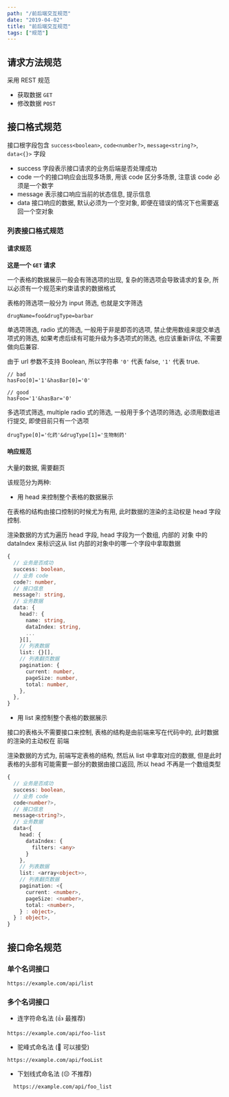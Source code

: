 ```yaml
---
path: "/前后端交互规范"
date: "2019-04-02"
title: "前后端交互规范"
tags: ["规范"]
---
```


## 请求方法规范

采用 REST 规范

* 获取数据 `GET`
* 修改数据 `POST`

## 接口格式规范

接口根字段包含 `success<boolean>`, `code<number?>`, `message<string?>`, `data<{}>` 字段

* success 字段表示接口请求的业务后端是否处理成功
* code 一个的接口响应会出现多场景, 用该 code 区分多场景, 注意该 code 必须是一个数字
* message 表示接口响应当前的状态信息, 提示信息
* data 接口响应的数据, 默认必须为一个空对象, 即便在错误的情况下也需要返回一个空对象

### 列表接口格式规范

#### 请求规范

**这是一个 `GET` 请求**

一个表格的数据展示一般会有筛选项的出现, 复杂的筛选项会导致请求的复杂, 所以必须有一个规范来约束请求的数据格式

表格的筛选项一般分为 input 筛选, 也就是文字筛选

```text
drugName=foo&drugType=barbar
```

单选项筛选, radio 式的筛选, 一般用于非是即否的选项, 禁止使用数组来提交单选项式的筛选, 如果考虑后续有可能升级为多选项式的筛选, 也应该重新评估, 不需要做向后兼容.

由于 url 参数不支持 Boolean, 所以字符串 `'0'` 代表 false, `'1'` 代表 true.

```text
// bad
hasFoo[0]='1'&hasBar[0]='0'

// good
hasFoo='1'&hasBar='0'
```

多选项式筛选, multiple radio 式的筛选, 一般用于多个选项的筛选, 必须用数组进行提交, 即使目前只有一个选项

```text
drugType[0]='化药'&drugType[1]='生物制药'
```

#### 响应规范

大量的数据, 需要翻页

该规范分为两种:

* 用 head 来控制整个表格的数据展示

在表格的结构由接口控制的时候尤为有用, 此时数据的渲染的主动权是 head 字段控制.

渲染数据的方式为遍历 head 字段, head 字段为一个数组, 内部的 对象 中的 dataIndex 来标识这从 list 内部的对象中的哪一个字段中拿取数据

```typescript
{
  // 业务是否成功
  success: boolean,
  // 业务 code
  code?: number,
  // 接口信息
  message?: string,
  // 业务数据
  data: {
    head?: {
      name: string,
      dataIndex: string,
      ...
    }[],
    // 列表数据
    list: {}[],
    // 列表翻页数据
    pagination: {
      current: number,
      pageSize: number,
      total: number,
    },
  },
}
```

* 用 list 来控制整个表格的数据展示

接口的表格头不需要接口来控制, 表格的结构是由前端来写在代码中的, 此时数据的渲染的主动权在 前端

渲染数据的方式为, 前端写定表格的结构, 然后从 list 中拿取对应的数据, 但是此时表格的头部有可能需要一部分的数据由接口返回, 所以 head 不再是一个数组类型

```typescript
{
  // 业务是否成功
  success: boolean,
  // 业务 code
  code<number?>,
  // 接口信息
  message<string?>,
  // 业务数据
  data<{
    head: {
      dataIndex: {
        filters: <any>
      }
    },
    // 列表数据
    list: <array<object>>,
    // 列表翻页数据
    pagination: <{
      current: <number>,
      pageSize: <number>,
      total: <number>,
    } : object>,
  } : object>,
}
```

## 接口命名规范

### 单个名词接口

```shell
https://example.com/api/list
````

### 多个名词接口

- 连字符命名法 (👍 最推荐)

```shell
https://example.com/api/foo-list
```

- 驼峰式命名法 (🤔 可以接受)

```shell
https://example.com/api/fooList
```

- 下划线式命名法 (😔 不推荐)

```shell
  https://example.com/api/foo_list
```
